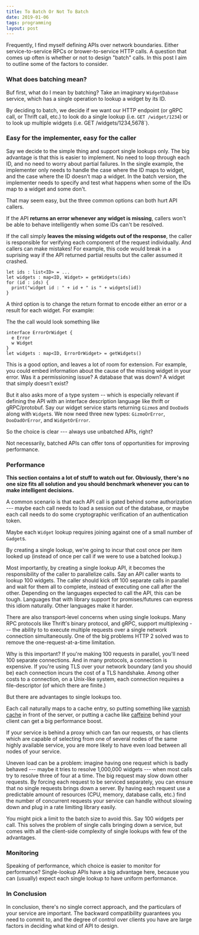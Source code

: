 ```yaml
---
title: To Batch Or Not To Batch
date: 2019-01-06
tags: programming
layout: post
---
```


Frequently, I find myself defining APIs over network boundaries.  Either
service-to-service RPCs or brower-to-service HTTP calls. A question that comes
up often is whether or not to design "batch" calls. In this post I aim to
outline some of the factors to consider.


### What does batching mean?

Buf first, what do I mean by batching? Take an imaginary `WidgetDabase` service, which has a single operation to
lookup a widget by its ID.

By deciding to batch, we decide if we want our HTTP endpoint (or gRPC call, or Thrift call, etc.) to look do a single lookup
(i.e. `GET /widget/1234`) or to look up multiple widgets (i.e. GET /widgets/1234,5678`).

### Easy for the implementer, easy for the caller

Say we decide to the simple thing and support single lookups only. The big
advantage is that this is easier to implement.  No need to loop through each
ID, and no need to worry about partial failures.  In the single example, the
implementer only needs to handle the case where the ID maps to widget, and the
case where the ID doesn't map a widget.  In the batch version, the implementer
needs to specify and test what happens when some of the IDs map to a widget and
some don't.

That may seem easy, but the three common options can both hurt API callers.

If the API __returns an error whenever any widget is missing__, callers won't
be able to behave intelligently when some IDs can't be resolved.

If the call simply __leaves the missing widgets out of the response__, the
caller is responsible for verifying each component of the request
individually. And callers can make mistakes! For example, this code would break in a suprising way if
the API returned partial results but the caller assumed it crashed.


    let ids : list<ID> = ...
    let widgets : map<ID, Widget> = getWidgets(ids)
    for (id : ids) {
      print("widget id : " + id + " is " + widgets[id])
    }

A third option is to change the return format to encode either an error or a result for each widget. For example:

The the call would look something like

    interface ErrorOrWidget {
      e Error
      w Widget
    }
    let widgets : map<ID, ErrorOrWidget> = getWidgets()

This is a good option, and leaves a lot of room for extension. For example, you
could embed information about the cause of the missing widget in your error.
Was it a permissioning issue? A database that was down? A widget that simply
doesn't exist?

But it also asks more of a type system -- which is especially relevant if
defining the API with an interface description language like thrift or
gRPC/protobuf.  Say our widget service starts returning `Gizmo`s and `DooDad`s
along with `Widget`s. We now need three new types: `GizmoOrError`, `DooDadOrError`, and
`WidgetOrError`.

So the choice is clear --- always use unbatched APIs, right?

Not necessarily, batched APIs can offer tons of opportunities for improving performance.

### Performance

**This section contains a lot of stuff to watch out for. Obviously, there's no
one size fits all solution and you should benchmark whenever you can to make
intelligent decisions.**

A common scenario is that each API call is gated behind some authorization ---
maybe each call needs to load a session out of the database, or maybe each call
needs to do some cryptographic verification of an authentication token.

Maybe each `Widget` lookup requires joining against one of a small number of `Gadget`s.

By creating a single lookup, we're going to incur that cost once per item looked up (instead of once per
call if we were to use a batched lookup.)

Most importantly, by creating a single lookup API, it becomes the
responsibility of the caller to parallelize calls.  Say an API caller wants to
lookup 100 widgets.  The caller should kick off 100 separate calls in parallel
and wait for them all to complete, instead of executing one call after the
other. Depending on the languages expected to call the API, this can be tough.
Languages that with library support for promises/futures can express this idiom
naturally.  Other languages make it harder.

There are also transport-level concerns when using single lookups. Many RPC
protocols like Thrift's binary protocol, and gRPC,  support multiplexing ---
the ability to to execute multiple requests over a single network connection
simultaneously.  One of the big problems HTTP 2 solved was to remove the
one-request-at-a-time limitation.

Why is this important? If you're making 100 requests in parallel, you'll need
100 separate connections. And in many protocols, a connection is expensive. If
you're using TLS over your network boundary (and you should be) each connection
incurs the cost of a TLS handshake. Among other costs to a connection, on a
Unix-like system, each connection requires a file-descriptor (of which there
are finite.)

But there are advantages to single lookups too.

Each call naturally maps to a cache entry, so putting something like [varnish
cache](https://varnish-cache.org/) in front of the server, or putting a cache
like [caffeine](https://github.com/ben-manes/caffeine) behind your client
can get a big performance boost.

If your service is behind a proxy which can fan our requests, or has clients
which are capable of selecting from one of several nodes of the same highly
available service, you are more likely to have even load between all nodes of
your service.

Uneven load can be a problem: imagine having one request which is badly behaved
--- maybe it tries to resolve 1,000,000 widgets --- when most calls try to
resolve three of four at a time. The big request may slow down other requests.
By forcing each request to be serviced separately, you can ensure that no
single requests brings down a server.  By having each request use a predictable
amount of resources (CPU, memory, database calls, etc.) find the number of concurrent requests
your service can handle without slowing down and plug in a rate limiting library easily.

You might pick a limit to the batch size to avoid this. Say 100 widgets per
call. This solves the problem of single calls bringing down a service, but
comes with all the client-side complexity of single lookups with few of the
advantages.

### Monitoring

Speaking of performance, which choice is easier to monitor for performance?
Single-lookup APIs have a big advantage here, because you can (usually) expect
each single lookup to have uniform performance.

### In Conclusion

In conclusion, there's no single correct approach, and the particulars of your
service are important. The backward compatibility guarantees you need to commit to, and the degree of control over clients you have are
large factors in deciding what kind of API to design.
